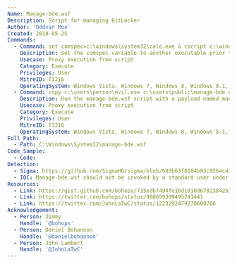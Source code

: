 ```yaml
---
Name: Manage-bde.wsf
Description: Script for managing BitLocker
Author: 'Oddvar Moe'
Created: 2018-05-25
Commands:
  - Command: set comspec=c:\windows\system32\calc.exe & cscript c:\windows\system32\manage-bde.wsf
    Description: Set the comspec variable to another executable prior to calling manage-bde.wsf for execution.
    Usecase: Proxy execution from script
    Category: Execute
    Privileges: User
    MitreID: T1216
    OperatingSystem: Windows Vista, Windows 7, Windows 8, Windows 8.1, Windows 10, Windows 11
  - Command: copy c:\users\person\evil.exe c:\users\public\manage-bde.exe & cd c:\users\public\ & cscript.exe c:\windows\system32\manage-bde.wsf
    Description: Run the manage-bde.wsf script with a payload named manage-bde.exe in the same directory to run the payload file.
    Usecase: Proxy execution from script
    Category: Execute
    Privileges: User
    MitreID: T1216
    OperatingSystem: Windows Vista, Windows 7, Windows 8, Windows 8.1, Windows 10, Windows 11
Full_Path:
  - Path: C:\Windows\System32\manage-bde.wsf
Code_Sample:
  - Code:
Detection:
  - Sigma: https://github.com/SigmaHQ/sigma/blob/683b63f8184b93c9564c4310d10c571cbe367e1e/rules/windows/process_creation/proc_creation_win_lolbin_manage_bde.yml
  - IOC: Manage-bde.wsf should not be invoked by a standard user under normal situations
Resources:
  - Link: https://gist.github.com/bohops/735edb7494fe1bd1010d67823842b712
  - Link: https://twitter.com/bohops/status/980659399495741441
  - Link: https://twitter.com/JohnLaTwC/status/1223292479270600706
Acknowledgement:
  - Person: Jimmy
    Handle: '@bohops'
  - Person: Daniel Bohannon
    Handle: '@danielbohannon'
  - Person: John Lambert
    Handle: '@JohnLaTwC'
---
```

